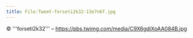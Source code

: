 ```yaml
---
title: File:Tweet-forseti2k32-13e7n6f.jpg
---
```


© '''forseti2k32''' – https://pbs.twimg.com/media/C9X6gdjXoAA084B.jpg